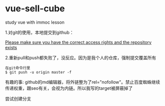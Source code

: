 # vue-sell-cube
study vue with immoc lesson

1.对git的使用，本地提交到github：

<a href="https://blog.csdn.net/jingtingfengguo/article/details/51892864" target="_blank">Please make sure you have the correct access rights and the repository exists
</a>


2.重新pull和push都失败了，没反应。因为是我个人的仓库，强制提交覆盖所有

    在git命令行里
    $ git push -u origin master -f
    
有趣的事:
    github的md编辑器，将外链整为了rel="nofollow"。禁止百度蜘蛛继续传递权重，跟seo有关，会视为内链。所以我写的target被屏蔽掉了

尝试创建分支

